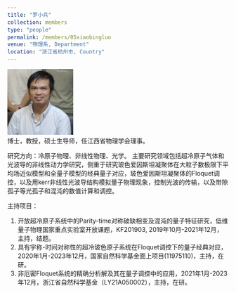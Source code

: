 ```yaml
---
title: "罗小兵"
collection: members
type: "people"
permalink: /members/05xiaobingluo
venue: "物理系, Department"
location: "浙江省杭州市, Country"
---
```


<img src='/images/people/xiaobingluo.png' width='150' ><br>
博士，教授，硕士生导师，任江西省物理学会理事。

研究方向：冷原子物理、非线性物理、光学。
主要研究领域包括超冷原子气体和光波导的非线性动力学研究，侧重于研究玻色爱因斯坦凝聚体在大粒子数极限下平均场近似模型和全量子模型的经典量子对应，玻色爱因斯坦凝聚体的Floquet调控，以及用kerr非线性光波导结构模拟量子物理现象，控制光波的传输，以及带隙孤子等光孤子和混沌的数值计算和调控。

主持项目：
1. 开放超冷原子系统中的Parity-time对称破缺相变及混沌的量子特征研究，低维量子物理国家重点实验室开放课题，KF201903, 2019年10月-2021年12月，主持，结题。
2. 具有宇称-时间对称性的超冷玻色原子系统在Floquet调控下的量子经典对应， 2020年1月-2023年12月，国家自然科学基金面上项目(11975110)，主持，在研。
3. 非厄密Floquet系统的精确分析解及其在量子调控中的应用，2021年1月-2023年12月，浙江省自然科学基金（LY21A050002），主持，在研。
